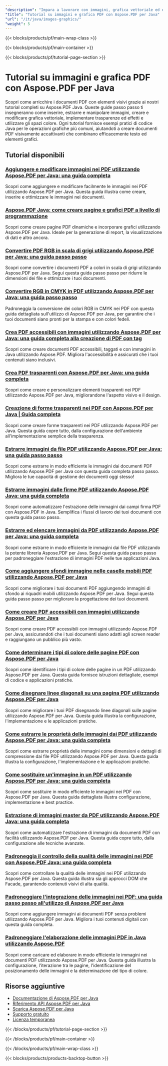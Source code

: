 ```yaml
---
"description": "Impara a lavorare con immagini, grafica vettoriale ed elementi visivi nei documenti PDF con questi tutorial Java di Aspose.PDF."
"title": "Tutorial su immagini e grafica PDF con Aspose.PDF per Java"
"url": "/it/java/images-graphics/"
"weight": 5
---
```


{{< blocks/products/pf/main-wrap-class >}}

{{< blocks/products/pf/main-container >}}

{{< blocks/products/pf/tutorial-page-section >}}
# Tutorial su immagini e grafica PDF con Aspose.PDF per Java

Scopri come arricchire i documenti PDF con elementi visivi grazie ai nostri tutorial completi su Aspose.PDF Java. Queste guide passo passo ti insegneranno come inserire, estrarre e manipolare immagini, creare e modificare grafica vettoriale, implementare trasparenze ed effetti e utilizzare gli spazi colore. Ogni tutorial fornisce esempi pratici di codice Java per le operazioni grafiche più comuni, aiutandoti a creare documenti PDF visivamente accattivanti che combinano efficacemente testo ed elementi grafici.

## Tutorial disponibili

### [Aggiungere e modificare immagini nei PDF utilizzando Aspose.PDF per Java: una guida completa](./add-change-images-aspose-pdf-java/)
Scopri come aggiungere e modificare facilmente le immagini nei PDF utilizzando Aspose.PDF per Java. Questa guida illustra come creare, inserire e ottimizzare le immagini nei documenti.

### [Aspose.PDF Java: come creare pagine e grafici PDF a livello di programmazione](./aspose-pdf-java-create-pages-graphs-pdfs/)
Scopri come creare pagine PDF dinamiche e incorporare grafici utilizzando Aspose.PDF per Java. Ideale per la generazione di report, la visualizzazione di dati e altro ancora.

### [Convertire PDF RGB in scala di grigi utilizzando Aspose.PDF per Java: una guida passo passo](./convert-pdf-rgb-grayscale-aspose-java/)
Scopri come convertire i documenti PDF a colori in scala di grigi utilizzando Aspose.PDF per Java. Segui questa guida passo passo per ridurre le dimensioni dei file e ottimizzare i tuoi documenti.

### [Convertire RGB in CMYK in PDF utilizzando Aspose.PDF per Java: una guida passo passo](./convert-rgb-cmyk-pdf-aspose-java/)
Padroneggia la conversione dei colori RGB in CMYK nei PDF con questa guida dettagliata sull'utilizzo di Aspose.PDF per Java, per garantire che i tuoi documenti siano pronti per la stampa e con colori fedeli.

### [Crea PDF accessibili con immagini utilizzando Aspose.PDF per Java: una guida completa alla creazione di PDF con tag](./create-accessible-pdf-images-aspose-pdf-java/)
Scopri come creare documenti PDF accessibili, taggati e con immagini in Java utilizzando Aspose.PDF. Migliora l'accessibilità e assicurati che i tuoi contenuti siano inclusivi.

### [Crea PDF trasparenti con Aspose.PDF per Java: una guida completa](./create-transparent-pdfs-aspose-pdf-java/)
Scopri come creare e personalizzare elementi trasparenti nei PDF utilizzando Aspose.PDF per Java, migliorandone l'aspetto visivo e il design.

### [Creazione di forme trasparenti nei PDF con Aspose.PDF per Java | Guida completa](./create-transparent-shapes-aspose-pdf-java/)
Scopri come creare forme trasparenti nei PDF utilizzando Aspose.PDF per Java. Questa guida copre tutto, dalla configurazione dell'ambiente all'implementazione semplice della trasparenza.

### [Estrarre immagini da file PDF utilizzando Aspose.PDF per Java: una guida passo passo](./extract-images-pdf-aspose-java/)
Scopri come estrarre in modo efficiente le immagini dai documenti PDF utilizzando Aspose.PDF per Java con questa guida completa passo passo. Migliora le tue capacità di gestione dei documenti oggi stesso!

### [Estrarre immagini dalle firme PDF utilizzando Aspose.PDF Java: una guida completa](./extract-images-pdf-signatures-aspose-pdf-java/)
Scopri come automatizzare l'estrazione delle immagini dai campi firma PDF con Aspose.PDF in Java. Semplifica i flussi di lavoro dei tuoi documenti con questa guida passo passo.

### [Estrarre ed elencare immagini da PDF utilizzando Aspose.PDF per Java: una guida completa](./aspose-pdf-java-extract-images/)
Scopri come estrarre in modo efficiente le immagini dai file PDF utilizzando la potente libreria Aspose.PDF per Java. Segui questa guida passo passo per padroneggiare l'estrazione di immagini PDF nelle tue applicazioni Java.

### [Come aggiungere sfondi immagine nelle caselle mobili PDF utilizzando Aspose.PDF per Java](./aspose-pdf-java-floatingbox-image-background/)
Scopri come migliorare i tuoi documenti PDF aggiungendo immagini di sfondo ai riquadri mobili utilizzando Aspose.PDF per Java. Segui questa guida passo passo per migliorare la progettazione dei tuoi documenti.

### [Come creare PDF accessibili con immagini utilizzando Aspose.PDF per Java](./create-accessible-pdfs-images-aspose-pdf-java/)
Scopri come creare PDF accessibili con immagini utilizzando Aspose.PDF per Java, assicurandoti che i tuoi documenti siano adatti agli screen reader e raggiungano un pubblico più vasto.

### [Come determinare i tipi di colore delle pagine PDF con Aspose.PDF per Java](./determine-pdf-page-color-types-aspose-java/)
Scopri come identificare i tipi di colore delle pagine in un PDF utilizzando Aspose.PDF per Java. Questa guida fornisce istruzioni dettagliate, esempi di codice e applicazioni pratiche.

### [Come disegnare linee diagonali su una pagina PDF utilizzando Aspose.PDF per Java](./draw-diagonal-lines-pdf-aspose-java/)
Scopri come migliorare i tuoi PDF disegnando linee diagonali sulle pagine utilizzando Aspose.PDF per Java. Questa guida illustra la configurazione, l'implementazione e le applicazioni pratiche.

### [Come estrarre le proprietà delle immagini dai PDF utilizzando Aspose.PDF per Java: una guida completa](./extract-image-properties-pdf-aspose-java/)
Scopri come estrarre proprietà delle immagini come dimensioni e dettagli di compressione dai file PDF utilizzando Aspose.PDF per Java. Questa guida illustra la configurazione, l'implementazione e le applicazioni pratiche.

### [Come sostituire un'immagine in un PDF utilizzando Aspose.PDF per Java: una guida completa](./replace-image-aspose-pdf-java-guide/)
Scopri come sostituire in modo efficiente le immagini nei PDF con Aspose.PDF per Java. Questa guida dettagliata illustra configurazione, implementazione e best practice.

### [Estrazione di immagini master da PDF utilizzando Aspose.PDF Java: una guida completa](./aspose-pdf-java-image-extraction-guide/)
Scopri come automatizzare l'estrazione di immagini da documenti PDF con facilità utilizzando Aspose.PDF per Java. Questa guida copre tutto, dalla configurazione alle tecniche avanzate.

### [Padroneggia il controllo della qualità delle immagini nei PDF con Aspose.PDF Java: una guida completa](./aspose-pdf-java-image-quality-control/)
Scopri come controllare la qualità delle immagini nei PDF utilizzando Aspose.PDF per Java. Questa guida illustra sia gli approcci DOM che Facade, garantendo contenuti visivi di alta qualità.

### [Padroneggiare l'integrazione delle immagini nei PDF: una guida passo passo all'utilizzo di Aspose.PDF per Java](./add-images-to-pdfs-using-aspose-pdf-for-java/)
Scopri come aggiungere immagini ai documenti PDF senza problemi utilizzando Aspose.PDF per Java. Migliora i tuoi contenuti digitali con questa guida completa.

### [Padroneggiare l'elaborazione delle immagini PDF in Java utilizzando Aspose.PDF](./mastering-pdf-image-processing-aspose-java/)
Scopri come caricare ed elaborare in modo efficiente le immagini nei documenti PDF utilizzando Aspose.PDF per Java. Questa guida illustra la configurazione, l'iterazione tra le pagine, l'identificazione del posizionamento delle immagini e la determinazione del tipo di colore.

## Risorse aggiuntive

- [Documentazione di Aspose.PDF per Java](https://docs.aspose.com/pdf/java/)
- [Riferimento API Aspose.PDF per Java](https://reference.aspose.com/pdf/java/)
- [Scarica Aspose.PDF per Java](https://releases.aspose.com/pdf/java/)
- [Supporto gratuito](https://forum.aspose.com/)
- [Licenza temporanea](https://purchase.aspose.com/temporary-license/)

{{< /blocks/products/pf/tutorial-page-section >}}

{{< /blocks/products/pf/main-container >}}

{{< /blocks/products/pf/main-wrap-class >}}

{{< blocks/products/products-backtop-button >}}